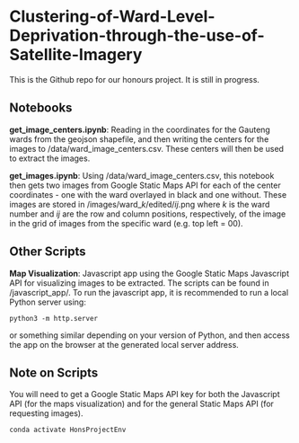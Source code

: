 # Clustering-of-Ward-Level-Deprivation-through-the-use-of-Satellite-Imagery

This is the Github repo for our honours project. It is still in progress.


## Notebooks

**get_image_centers.ipynb**:
Reading in the coordinates for the Gauteng wards from the geojson shapefile, and then writing the centers for the images to /data/ward_image_centers.csv. These centers will then be used to extract the images.

**get_images.ipynb**:
Using /data/ward_image_centers.csv, this notebook then gets two images from Google Static Maps API for each of the center coordinates - one with the ward overlayed in black and one without. These images are stored in /images/ward_*k*/edited/*ij*.png where *k* is the ward number and *ij* are the row and column positions, respectively, of the image in the grid of images from the specific ward (e.g. top left = 00).


## Other Scripts

**Map Visualization**:
Javascript app using the Google Static Maps Javascript API for visualizing images to be extracted. The scripts can be found in /javascript_app/. To run the javascript app, it is recommended to run a local Python server using:
```
python3 -m http.server
```
or something similar depending on your version of Python, and then access the app on the browser at the generated local server address.

## Note on Scripts

You will need to get a Google Static Maps API key for both the Javascript API (for the maps visualization) and for the general Static Maps API (for requesting images).

```
conda activate HonsProjectEnv
```
